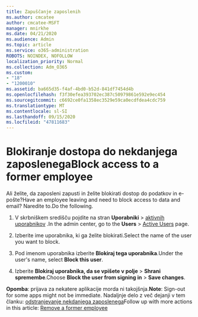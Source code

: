 ```yaml
---
title: Zapuščanje zaposlenih
ms.author: cmcatee
author: cmcatee-MSFT
manager: mnirkhe
ms.date: 04/21/2020
ms.audience: Admin
ms.topic: article
ms.service: o365-administration
ROBOTS: NOINDEX, NOFOLLOW
localization_priority: Normal
ms.collection: Adm_O365
ms.custom:
- "18"
- "1200010"
ms.assetid: ba665d35-f4af-4bd0-b52d-841df7454d4b
ms.openlocfilehash: f3f30efea393702ec387c50979861e592e9ec454
ms.sourcegitcommit: c6692ce0fa1358ec3529e59ca0ecdfdea4cdc759
ms.translationtype: MT
ms.contentlocale: sl-SI
ms.lasthandoff: 09/15/2020
ms.locfileid: "47811683"
---
```

# <a name="block-access-to-a-former-employee"></a><span data-ttu-id="c5e19-102">Blokiranje dostopa do nekdanjega zaposlenega</span><span class="sxs-lookup"><span data-stu-id="c5e19-102">Block access to a former employee</span></span>

<span data-ttu-id="c5e19-103">Ali želite, da zaposleni zapusti in želite blokirati dostop do podatkov in e-pošte?</span><span class="sxs-lookup"><span data-stu-id="c5e19-103">Have an employee leaving and need to block access to data and email?</span></span> <span data-ttu-id="c5e19-104">Naredite to.</span><span class="sxs-lookup"><span data-stu-id="c5e19-104">Do the following.</span></span>
  
1. <span data-ttu-id="c5e19-105">V skrbniškem središču pojdite na stran **Uporabniki** \> [aktivnih uporabnikov](https://go.microsoft.com/fwlink/p/?linkid=834822) .</span><span class="sxs-lookup"><span data-stu-id="c5e19-105">In the admin center, go to the **Users** \> [Active Users](https://go.microsoft.com/fwlink/p/?linkid=834822) page.</span></span>

2. <span data-ttu-id="c5e19-106">Izberite ime uporabnika, ki ga želite blokirati.</span><span class="sxs-lookup"><span data-stu-id="c5e19-106">Select the name of the user you want to block.</span></span>

3. <span data-ttu-id="c5e19-107">Pod imenom uporabnika izberite **Blokiraj tega uporabnika**.</span><span class="sxs-lookup"><span data-stu-id="c5e19-107">Under the user's name, select **Block this user**.</span></span>

4. <span data-ttu-id="c5e19-108">Izberite **Blokiraj uporabnika, da se vpišete v polje** \> **Shrani spremembe**.</span><span class="sxs-lookup"><span data-stu-id="c5e19-108">Choose **Block the user from signing in** \> **Save changes**.</span></span>

<span data-ttu-id="c5e19-109">**Opomba**: prijava za nekatere aplikacije morda ni takojšnja.</span><span class="sxs-lookup"><span data-stu-id="c5e19-109">**Note**: Sign-out for some apps might not be immediate.</span></span> <span data-ttu-id="c5e19-110">Nadaljnje delo z več dejanji v tem članku: [odstranjevanje nekdanjega zaposlenega](https://docs.microsoft.com/microsoft-365/admin/add-users/remove-former-employee)</span><span class="sxs-lookup"><span data-stu-id="c5e19-110">Follow up with more actions in this article: [Remove a former employee](https://docs.microsoft.com/microsoft-365/admin/add-users/remove-former-employee)</span></span>